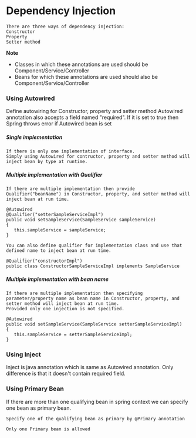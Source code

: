 
# Dependency Injection
```
There are three ways of dependency injection:
Constructor
Property
Setter method
```
**Note**
* Classes in which these annotations are used should be Component/Service/Controller
* Beans for which these annotations are used should also be Component/Service/Controller

### Using Autowired
Define autowiring for Constructor, property and setter method
Autowired annotation also accepts a field named "required".
If it is set to true then Spring throws error if Autowired bean is set

##### Single implementation

```
If there is only one implementation of interface.
Simply using Autowired for contructor, property and setter method will inject bean by type at runtime.
```

##### Multiple implementation with Qualifier
```
If there are multiple implementation then provide Qualifier("beanName") in Constructor, property, and setter method will inject bean at run time.

@Autowired
@Qualifier("setterSampleServiceImpl")
public void setSampleService(SampleService sampleService)
{
   this.sampleService = sampleService;
}

You can also define qualifier for implementation class and use that defined name to inject bean at run time.

@Qualifier("constructorImpl")
public class ConstructorSampleServiceImpl implements SampleService

```

##### Multiple implementation with bean name
```
If there are multiple implementation then specifying parameter/property name as bean name in Constructor, property, and setter method will inject bean at run time.
Provided only one injection is not specified.

@Autowired
public void setSampleService(SampleService setterSampleServiceImpl)
{
   this.sampleService = setterSampleServiceImpl;
}
```

### Using Inject
Inject is java annotation which is same as Autowired annotation.
Only difference is that it doesn't contain required field.

### Using Primary Bean
If there are more than one qualifying bean in spring context we can specify one bean as primary bean.

```
Specify one of the qualifying bean as primary by @Primary annotation

Only one Primary bean is allowed
```
